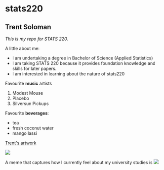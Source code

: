 # stats220

## Trent Soloman

*This is my repo for STATS 220*. 

A little about me:

- I am undertaking a degree in Bachelor of Science (Applied Statistics)
- I am taking STATS 220 because it provides foundation knowledge and skills for later papers.
- I am interested in learning about the nature of stats220

Favourite **music** artists

1. Modest Mouse
2. Placebo
3. Silversun Pickups

Favourite **beverages**:

* tea
* fresh coconut water
* mango lassi

[Trent's artwork](https://artfol.co/a/FEp2Oqu)

![](https://media-be.chewy.com/wp-content/uploads/2025/02/19151253/why-does-my-cat-groom-me.gif)


A meme that captures how I currently feel about my university studies is ![](https://c.tenor.com/8druEACXtX8AAAAd/tenor.gif)

